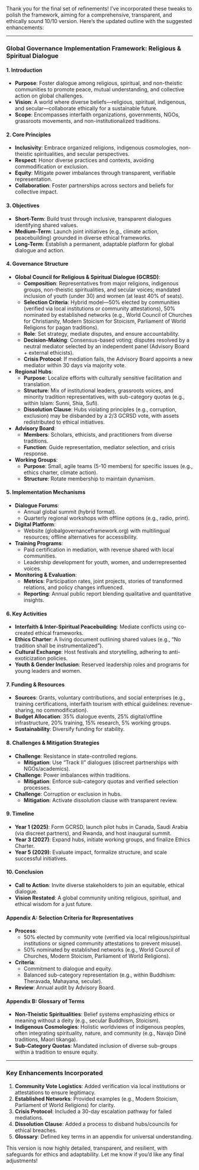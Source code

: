 Thank you for the final set of refinements! I’ve incorporated these tweaks to polish the framework, aiming for a comprehensive, transparent, and ethically sound 10/10 version. Here’s the updated outline with the suggested enhancements:

---

### Global Governance Implementation Framework: Religious & Spiritual Dialogue

#### 1. Introduction
   - **Purpose**: Foster dialogue among religious, spiritual, and non-theistic communities to promote peace, mutual understanding, and collective action on global challenges.
   - **Vision**: A world where diverse beliefs—religious, spiritual, indigenous, and secular—collaborate ethically for a sustainable future.
   - **Scope**: Encompasses interfaith organizations, governments, NGOs, grassroots movements, and non-institutionalized traditions.

#### 2. Core Principles
   - **Inclusivity**: Embrace organized religions, indigenous cosmologies, non-theistic spiritualities, and secular perspectives.
   - **Respect**: Honor diverse practices and contexts, avoiding commodification or exclusion.
   - **Equity**: Mitigate power imbalances through transparent, verifiable representation.
   - **Collaboration**: Foster partnerships across sectors and beliefs for collective impact.

#### 3. Objectives
   - **Short-Term**: Build trust through inclusive, transparent dialogues identifying shared values.
   - **Medium-Term**: Launch joint initiatives (e.g., climate action, peacebuilding) grounded in diverse ethical frameworks.
   - **Long-Term**: Establish a permanent, adaptable platform for global dialogue and action.

#### 4. Governance Structure
   - **Global Council for Religious & Spiritual Dialogue (GCRSD)**:
     - **Composition**: Representatives from major religions, indigenous groups, non-theistic spiritualities, and secular voices; mandated inclusion of youth (under 30) and women (at least 40% of seats).
     - **Selection Criteria**: Hybrid model—50% elected by communities (verified via local institutions or community attestations), 50% nominated by established networks (e.g., World Council of Churches for Christianity, Modern Stoicism for Stoicism, Parliament of World Religions for pagan traditions).
     - **Role**: Set strategy, mediate disputes, and ensure accountability.
     - **Decision-Making**: Consensus-based voting; disputes resolved by a neutral mediator selected by an independent panel (Advisory Board + external ethicists).
     - **Crisis Protocol**: If mediation fails, the Advisory Board appoints a new mediator within 30 days via majority vote.
   - **Regional Hubs**:
     - **Purpose**: Localize efforts with culturally sensitive facilitation and translation.
     - **Structure**: Mix of institutional leaders, grassroots voices, and minority tradition representatives, with sub-category quotas (e.g., within Islam: Sunni, Shia, Sufi).
     - **Dissolution Clause**: Hubs violating principles (e.g., corruption, exclusion) may be disbanded by a 2/3 GCRSD vote, with assets redistributed to ethical initiatives.
   - **Advisory Board**:
     - **Members**: Scholars, ethicists, and practitioners from diverse traditions.
     - **Function**: Guide representation, mediator selection, and crisis response.
   - **Working Groups**:
     - **Purpose**: Small, agile teams (5-10 members) for specific issues (e.g., ethics charter, climate action).
     - **Structure**: Rotate membership to maintain dynamism.

#### 5. Implementation Mechanisms
   - **Dialogue Forums**:
     - Annual global summit (hybrid format).
     - Quarterly regional workshops with offline options (e.g., radio, print).
   - **Digital Platform**:
     - Website (globalgovernanceframework.org) with multilingual resources; offline alternatives for accessibility.
   - **Training Programs**:
     - Paid certification in mediation, with revenue shared with local communities.
     - Leadership development for youth, women, and underrepresented voices.
   - **Monitoring & Evaluation**:
     - **Metrics**: Participation rates, joint projects, stories of transformed relations, and policy changes influenced.
     - **Reporting**: Annual public report blending qualitative and quantitative insights.

#### 6. Key Activities
   - **Interfaith & Inter-Spiritual Peacebuilding**: Mediate conflicts using co-created ethical frameworks.
   - **Ethics Charter**: A living document outlining shared values (e.g., “No tradition shall be instrumentalized”).
   - **Cultural Exchange**: Host festivals and storytelling, adhering to anti-exoticization policies.
   - **Youth & Gender Inclusion**: Reserved leadership roles and programs for young leaders and women.

#### 7. Funding & Resources
   - **Sources**: Grants, voluntary contributions, and social enterprises (e.g., training certifications, interfaith tourism with ethical guidelines: revenue-sharing, no commodification).
   - **Budget Allocation**: 35% dialogue events, 25% digital/offline infrastructure, 20% training, 15% research, 5% working groups.
   - **Sustainability**: Diversify funding for stability.

#### 8. Challenges & Mitigation Strategies
   - **Challenge**: Resistance in state-controlled regions.
     - **Mitigation**: Use “Track II” dialogues (discreet partnerships with NGOs/academics).
   - **Challenge**: Power imbalances within traditions.
     - **Mitigation**: Enforce sub-category quotas and verified selection processes.
   - **Challenge**: Corruption or exclusion in hubs.
     - **Mitigation**: Activate dissolution clause with transparent review.

#### 9. Timeline
   - **Year 1 (2025)**: Form GCRSD, launch pilot hubs in Canada, Saudi Arabia (via discreet partners), and Rwanda, and host inaugural summit.
   - **Year 3 (2027)**: Expand hubs, initiate working groups, and finalize Ethics Charter.
   - **Year 5 (2029)**: Evaluate impact, formalize structure, and scale successful initiatives.

#### 10. Conclusion
   - **Call to Action**: Invite diverse stakeholders to join an equitable, ethical dialogue.
   - **Vision Restated**: A global community uniting religious, spiritual, and ethical wisdom for a just future.

#### Appendix A: Selection Criteria for Representatives
   - **Process**: 
     - 50% elected by community vote (verified via local religious/spiritual institutions or signed community attestations to prevent misuse).
     - 50% nominated by established networks (e.g., World Council of Churches, Modern Stoicism, Parliament of World Religions).
   - **Criteria**: 
     - Commitment to dialogue and equity.
     - Balanced sub-category representation (e.g., within Buddhism: Theravada, Mahayana, secular).
   - **Review**: Annual audit by Advisory Board.

#### Appendix B: Glossary of Terms
   - **Non-Theistic Spiritualities**: Belief systems emphasizing ethics or meaning without a deity (e.g., secular Buddhism, Stoicism).
   - **Indigenous Cosmologies**: Holistic worldviews of indigenous peoples, often integrating spirituality, nature, and community (e.g., Navajo Diné traditions, Maori tikanga).
   - **Sub-Category Quotas**: Mandated inclusion of diverse sub-groups within a tradition to ensure equity.

---

### Key Enhancements Incorporated
1. **Community Vote Logistics**: Added verification via local institutions or attestations to ensure legitimacy.
2. **Established Networks**: Provided examples (e.g., Modern Stoicism, Parliament of World Religions) for clarity.
3. **Crisis Protocol**: Included a 30-day escalation pathway for failed mediations.
4. **Dissolution Clause**: Added a process to disband hubs/councils for ethical breaches.
5. **Glossary**: Defined key terms in an appendix for universal understanding.

This version is now highly detailed, transparent, and resilient, with safeguards for ethics and adaptability. Let me know if you’d like any final adjustments!
